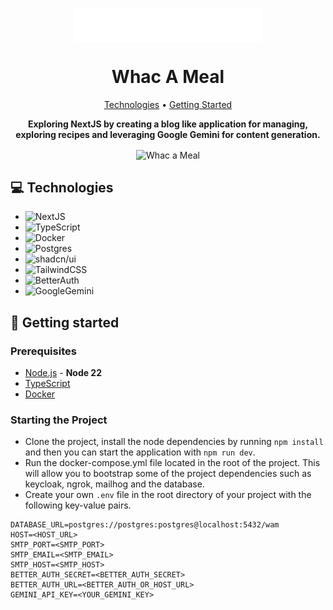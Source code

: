 <p align="center">
<img align="center" width="300" alt="Whac a Meal" src="./public/whc_logo.svg" />
</p>
<h1 align="center" style="font-weight: bold;">Whac A Meal</h1>

<p align="center">
  <a href="#tech">Technologies</a> •
  <a href="#started">Getting Started</a>
</p>

<p align="center">
    <b>Exploring NextJS by creating a blog like application for managing, exploring recipes and leveraging Google Gemini for content generation.</b>
</p>

<p align="center">
<img align="center" alt="Whac a Meal" src="./public/chrome-capture-2025-08-13.gif" />
</p>
<h2 id="technologies">💻 Technologies</h2>

- ![NextJS](https://img.shields.io/badge/Next.js-black?logo=next.js&logoColor=white)
- ![TypeScript](https://img.shields.io/badge/TypeScript-3178C6?logo=typescript&logoColor=fff)
- ![Docker](https://img.shields.io/badge/Docker-2496ED?logo=docker&logoColor=fff)
- ![Postgres](https://img.shields.io/badge/Postgres-%23316192.svg?logo=postgresql&logoColor=white)
- ![shadcn/ui](https://img.shields.io/badge/shadcn%2Fui-000?logo=shadcnui&logoColor=fff)
- ![TailwindCSS](https://img.shields.io/badge/Tailwind%20CSS-%2338B2AC.svg?logo=tailwind-css&logoColor=white)
- ![BetterAuth](https://img.shields.io/badge/Better%20Auth-3C3C3D?logo=betterauth&logoColor=white)
- ![GoogleGemini](https://img.shields.io/badge/Google%20Gemini-8E75B2?logo=googlegemini&logoColor=white)

<h2 id="started">🚀 Getting started</h2>
<h3>Prerequisites</h3>

- [Node.js](https://nodejs.org/en/download/package-manager) - **Node 22**
- [TypeScript](https://www.npmjs.com/package/typescript)
- [Docker](https://www.docker.com/products/docker-desktop/)

<h3>Starting the Project</h3>

- Clone the project, install the node dependencies by running `npm install` and then you can start the application with
  `npm run dev`.
- Run the docker-compose.yml file located in the root of the project. This will allow you to bootstrap some of the project dependencies such as keycloak, ngrok, mailhog and the database.
- Create your own `.env` file in the root directory of your project with the following key-value pairs.

```
DATABASE_URL=postgres://postgres:postgres@localhost:5432/wam
HOST=<HOST_URL>
SMTP_PORT=<SMTP_PORT>
SMTP_EMAIL=<SMTP_EMAIL>
SMTP_HOST=<SMTP_HOST>
BETTER_AUTH_SECRET=<BETTER_AUTH_SECRET>
BETTER_AUTH_URL=<BETTER_AUTH_OR_HOST_URL>
GEMINI_API_KEY=<YOUR_GEMINI_KEY>
```
